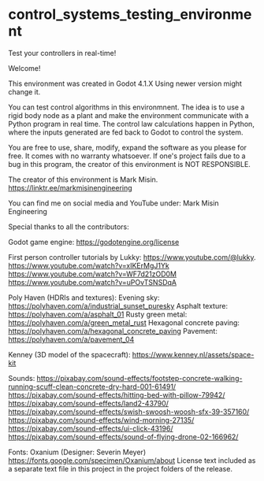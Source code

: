 # control_systems_testing_environment
Test your controllers in real-time!

Welcome!

This environment was created in Godot 4.1.X
Using newer version might change it.

You can test control algorithms in this environmnent.
The idea is to use a rigid body node as a plant and make the environment
communicate with a Python program in real time. The control law calculations
happen in Python, where the inputs generated are fed back to Godot to control the system.

You are free to use, share, modify, expand the software as you please for free.
It comes with no warranty whatsoever. If one's project fails due to a bug in this program,
the creator of this environment is NOT RESPONSIBLE.

The creator of this environment is Mark Misin.
https://linktr.ee/markmisinengineering

You can find me on social media and YouTube under:
Mark Misin Engineering

Special thanks to all the contributors:

Godot game engine:
https://godotengine.org/license

First person controller tutorials by Lukky:
https://www.youtube.com/@lukky.
https://www.youtube.com/watch?v=xIKErMgJ1Yk
https://www.youtube.com/watch?v=WF7d21zOD0M
https://www.youtube.com/watch?v=uPOvTSNSDqA

Poly Haven (HDRIs and textures):
Evening sky: https://polyhaven.com/a/industrial_sunset_puresky
Asphalt texture: https://polyhaven.com/a/asphalt_01
Rusty green metal: https://polyhaven.com/a/green_metal_rust
Hexagonal concrete paving: https://polyhaven.com/a/hexagonal_concrete_paving
Pavement: https://polyhaven.com/a/pavement_04

Kenney (3D model of the spacecraft):
https://www.kenney.nl/assets/space-kit

Sounds:
https://pixabay.com/sound-effects/footstep-concrete-walking-running-scuff-clean-concrete-dry-hard-001-61491/
https://pixabay.com/sound-effects/hitting-bed-with-pillow-79942/
https://pixabay.com/sound-effects/land2-43790/
https://pixabay.com/sound-effects/swish-swoosh-woosh-sfx-39-357160/
https://pixabay.com/sound-effects/wind-morning-27135/
https://pixabay.com/sound-effects/ui-click-43196/
https://pixabay.com/sound-effects/sound-of-flying-drone-02-166962/

Fonts:
Oxanium (Designer: Severin Meyer)
https://fonts.google.com/specimen/Oxanium/about
License text included as a separate text file in this project in the project folders of the release.

